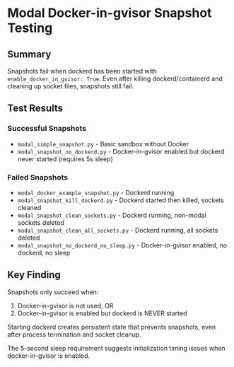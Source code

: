 # Modal Docker-in-gvisor Snapshot Testing

## Summary
Snapshots fail when dockerd has been started with `enable_docker_in_gvisor: True`. Even after killing dockerd/containerd and cleaning up socket files, snapshots still fail.

## Test Results

### Successful Snapshots
- `modal_simple_snapshot.py` - Basic sandbox without Docker
- `modal_snapshot_no_dockerd.py` - Docker-in-gvisor enabled but dockerd never started (requires 5s sleep)

### Failed Snapshots  
- `modal_docker_example_snapshot.py` - Dockerd running
- `modal_snapshot_kill_dockerd.py` - Dockerd started then killed, sockets cleaned
- `modal_snapshot_clean_sockets.py` - Dockerd running, non-modal sockets deleted
- `modal_snapshot_clean_all_sockets.py` - Dockerd running, all sockets deleted
- `modal_snapshot_no_dockerd_no_sleep.py` - Docker-in-gvisor enabled, no dockerd, no sleep

## Key Finding
Snapshots only succeed when:
1. Docker-in-gvisor is not used, OR
2. Docker-in-gvisor is enabled but dockerd is NEVER started

Starting dockerd creates persistent state that prevents snapshots, even after process termination and socket cleanup.

The 5-second sleep requirement suggests initialization timing issues when docker-in-gvisor is enabled.